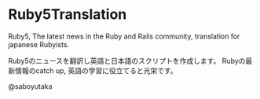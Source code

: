 Ruby5Translation
================

Ruby5, The latest news in the Ruby and Rails community, translation for japanese Rubyists.

Ruby5のニュースを翻訳し英語と日本語のスクリプトを作成します。
Rubyの最新情報のcatch up, 英語の学習に役立てると光栄です。

@saboyutaka
